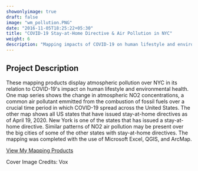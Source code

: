 ```yaml
---
showonlyimage: true
draft: false
image: "wm_pollution.PNG"
date: "2016-11-05T18:25:22+05:30"
title: "COVID-19 Stay-at-Home Directive & Air Pollution in NYC"
weight: 6
description: "Mapping impacts of COVID-19 on human lifestyle and environmental health."
---
```


## Project Description

These mapping products display atmospheric pollution over NYC in its relation to COVID-19's impact on human lifestyle and environmental health. One map series shows the change in atmospheric NO2 concentrations, a common air pollutant emmitted from the combustion of fossil fuels over a crucial time period in which COVID-19 spread across the United States. The other map shows all US states that have issued stay-at-home directives as of April 19, 2020. New York is one of the states that has issued a stay-at-home directive. Similar patterns of NO2 air pollution may be present over the big cities of some of the other states with stay-at-home directives. The mapping was completed with the use of Microsoft Excel, QGIS, and ArcMap.


[View My Mapping Products](/webmap3)

Cover Image Credits: Vox